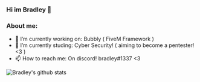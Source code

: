 ### Hi im Bradley 👋


### **About me:**

- 🔭 I’m currently working on: Bubbly ( FiveM Framework ) 
- 🌱 I’m currently studing: Cyber Security! ( aiming to become a pentester! <3 )
- 📫 How to reach me: On discord! bradley#1337 <3 


![Bradley's github stats](https://github-readme-stats.vercel.app/api?username=bradley1337&show_icons=true&theme=radical)
